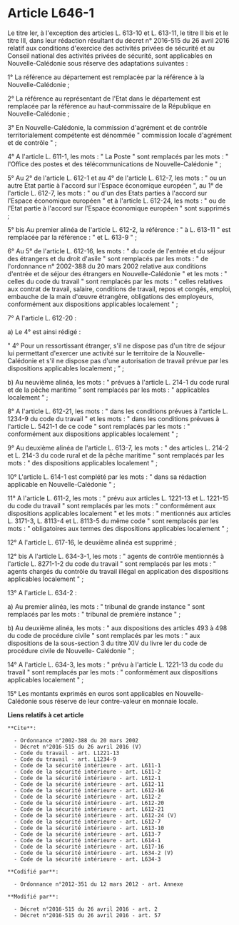 # Article L646-1

Le titre Ier, à l'exception des articles L. 613-10 et L. 613-11, le titre II bis et le titre III, dans leur rédaction
résultant du décret n° 2016-515 du 26 avril 2016 relatif aux conditions d'exercice des activités privées de sécurité et au
Conseil national des activités privées de sécurité, sont applicables en Nouvelle-Calédonie sous réserve des adaptations
suivantes : 

1° La référence au département est remplacée par la référence à la Nouvelle-Calédonie ; 

2° La référence au représentant de l'Etat dans le département est remplacée par la référence au haut-commissaire de la
République en Nouvelle-Calédonie ; 

3° En Nouvelle-Calédonie, la commission d'agrément et de contrôle territorialement compétente est dénommée " commission
locale d'agrément et de contrôle " ; 

4° A l'article L. 611-1, les mots : " La Poste " sont remplacés par les mots : " l'Office des postes et des
télécommunications de Nouvelle-Calédonie " ; 

5° Au 2° de l'article L. 612-1 et au 4° de l'article L. 612-7, les mots : " ou un autre Etat partie à l'accord sur l'Espace
économique européen ", au 1° de l'article L. 612-7, les mots : " ou d'un des Etats parties à l'accord sur l'Espace économique
européen " et à l'article L. 612-24, les mots : " ou de l'Etat partie à l'accord sur l'Espace économique européen " sont
supprimés ; 

5° bis Au premier alinéa de l'article L. 612-2, la référence : " à L. 613-11 " est remplacée par la référence : " et L. 613-9
" ; 

6° Au 5° de l'article L. 612-16, les mots : " du code de l'entrée et du séjour des étrangers et du droit d'asile " sont
remplacés par les mots : " de l'ordonnance n° 2002-388 du 20 mars 2002 relative aux conditions d'entrée et de séjour des
étrangers en Nouvelle-Calédonie " et les mots : " celles du code du travail " sont remplacés par les mots : " celles
relatives aux contrat de travail, salaire, conditions de travail, repos et congés, emploi, embauche de la main d'œuvre
étrangère, obligations des employeurs, conformément aux dispositions applicables localement " ; 

7° A l'article L. 612-20 : 

a) Le 4° est ainsi rédigé : 

" 4° Pour un ressortissant étranger, s'il ne dispose pas d'un titre de séjour lui permettant d'exercer une activité sur le
territoire de la Nouvelle-Calédonie et s'il ne dispose pas d'une autorisation de travail prévue par les dispositions
applicables localement ; ” ; 

b) Au neuvième alinéa, les mots : " prévues à l'article L. 214-1 du code rural et de la pêche maritime ” sont remplacés par
les mots : " applicables localement ” ; 

8° A l'article L. 612-21, les mots : " dans les conditions prévues à l'article L. 1234-9 du code du travail " et les mots : "
dans les conditions prévues à l'article L. 5421-1 de ce code " sont remplacés par les mots : " conformément aux dispositions
applicables localement " ; 

9° Au deuxième alinéa de l'article L. 613-7, les mots : " des articles L. 214-2 et L. 214-3 du code rural et de la pêche
maritime " sont remplacés par les mots : " des dispositions applicables localement " ; 

10° L'article L. 614-1 est complété par les mots : " dans sa rédaction applicable en Nouvelle-Calédonie " ; 

11° A l'article L. 611-2, les mots : " prévu aux articles L. 1221-13 et L. 1221-15 du code du travail " sont remplacés par
les mots : " conformément aux dispositions applicables localement " et les mots : " mentionnés aux articles L. 3171-3, L.
8113-4 et L. 8113-5 du même code " sont remplacés par les mots : " obligatoires aux termes des dispositions applicables
localement " ; 

12° A l'article L. 617-16, le deuxième alinéa est supprimé ; 

12° bis A l'article L. 634-3-1, les mots : " agents de contrôle mentionnés à l'article L. 8271-1-2 du code du travail " sont
remplacés par les mots : " agents chargés du contrôle du travail illégal en application des dispositions applicables
localement " ; 

13° A l'article L. 634-2 : 

a) Au premier alinéa, les mots : " tribunal de grande instance " sont remplacés par les mots : " tribunal de première
instance " ; 

b) Au deuxième alinéa, les mots : " aux dispositions des articles 493 à 498 du code de procédure civile " sont remplacés par
les mots : " aux dispositions de la sous-section 3 du titre XIV du livre Ier du code de procédure civile de Nouvelle-
Calédonie " ; 

14° A l'article L. 634-3, les mots : " prévu à l'article L. 1221-13 du code du travail " sont remplacés par les mots : "
conformément aux dispositions applicables localement " ; 

15° Les montants exprimés en euros sont applicables en Nouvelle-Calédonie sous réserve de leur contre-valeur en monnaie
locale.

**Liens relatifs à cet article**

	**Cite**:

	  - Ordonnance n°2002-388 du 20 mars 2002
	  - Décret n°2016-515 du 26 avril 2016 (V)
	  - Code du travail - art. L1221-13
	  - Code du travail - art. L1234-9
	  - Code de la sécurité intérieure - art. L611-1
	  - Code de la sécurité intérieure - art. L611-2
	  - Code de la sécurité intérieure - art. L612-1
	  - Code de la sécurité intérieure - art. L612-11
	  - Code de la sécurité intérieure - art. L612-16
	  - Code de la sécurité intérieure - art. L612-2
	  - Code de la sécurité intérieure - art. L612-20
	  - Code de la sécurité intérieure - art. L612-21
	  - Code de la sécurité intérieure - art. L612-24 (V)
	  - Code de la sécurité intérieure - art. L612-7
	  - Code de la sécurité intérieure - art. L613-10
	  - Code de la sécurité intérieure - art. L613-7
	  - Code de la sécurité intérieure - art. L614-1
	  - Code de la sécurité intérieure - art. L617-16
	  - Code de la sécurité intérieure - art. L634-2 (V)
	  - Code de la sécurité intérieure - art. L634-3

	**Codifié par**:

	  - Ordonnance n°2012-351 du 12 mars 2012 - art. Annexe

	**Modifié par**:

	  - Décret n°2016-515 du 26 avril 2016 - art. 2
	  - Décret n°2016-515 du 26 avril 2016 - art. 57

